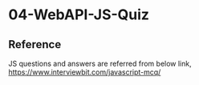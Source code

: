 # 04-WebAPI-JS-Quiz

## Reference
JS questions and answers are referred from below link,
https://www.interviewbit.com/javascript-mcq/

